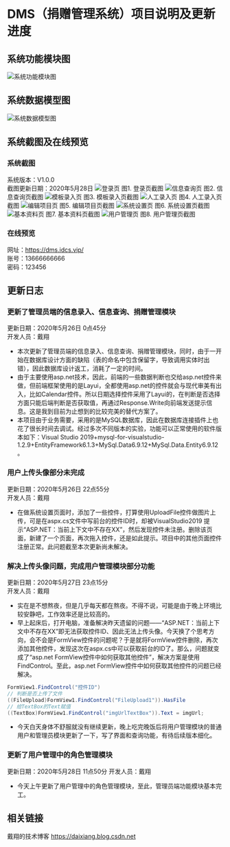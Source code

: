 # DMS（捐赠管理系统）项目说明及更新进度
## 系统功能模块图

![系统功能模块图](https://github.com/Daixiangcn/DMS/blob/master/%E7%B3%BB%E7%BB%9F%E5%8A%9F%E8%83%BD%E6%A8%A1%E5%9D%97%E5%9B%BE.png?raw=true)

## 系统数据模型图

![系统数据模型图](https://github.com/Daixiangcn/DMS/blob/master/img/%E6%95%B0%E6%8D%AE%E5%BA%93%E6%A8%A1%E5%9E%8B.png?raw=true)
## 系统截图及在线预览
### 系统截图
系统版本：V1.0.0  
截图更新日期：2020年5月28日
![登录页](https://github.com/Daixiangcn/DMS/blob/master/img/system/%E7%99%BB%E5%BD%95%E9%A1%B5.jpg?raw=true)
图1. 登录页截图
![信息查询页](https://github.com/Daixiangcn/DMS/blob/master/img/system/%E4%BF%A1%E6%81%AF%E6%9F%A5%E8%AF%A2%E9%A1%B5.jpg?raw=true)
图2. 信息查询页截图
![模板录入页](https://github.com/Daixiangcn/DMS/blob/master/img/system/%E6%A8%A1%E6%9D%BF%E5%BD%95%E5%85%A5%E9%A1%B5.jpg?raw=true)
图3. 模板录入页截图
![人工录入页](https://github.com/Daixiangcn/DMS/blob/master/img/system/%E4%BA%BA%E5%B7%A5%E5%BD%95%E5%85%A5%E9%A1%B5.jpg?raw=true)
图4. 人工录入页截图
![编辑项目页](https://github.com/Daixiangcn/DMS/blob/master/img/system/%E7%BC%96%E8%BE%91%E9%A1%B9%E7%9B%AE%E9%A1%B5.jpg?raw=true)
图5. 编辑项目页截图
![系统设置页](https://github.com/Daixiangcn/DMS/blob/master/img/system/%E7%B3%BB%E7%BB%9F%E8%AE%BE%E7%BD%AE%E9%A1%B5.jpg?raw=true)
图6. 系统设置页截图
![基本资料页](https://github.com/Daixiangcn/DMS/blob/master/img/system/%E5%9F%BA%E6%9C%AC%E8%B5%84%E6%96%99%E9%A1%B5.jpg?raw=true)
图7. 基本资料页截图
![用户管理页](https://github.com/Daixiangcn/DMS/blob/master/img/system/%E7%94%A8%E6%88%B7%E7%AE%A1%E7%90%86%E9%A1%B5.jpg?raw=true)
图8. 用户管理页截图
### 在线预览
网址：https://dms.idcs.vip/  
账号：13666666666  
密码：123456

## 更新日志
### 更新了管理员端的信息录入、信息查询、捐赠管理模块
更新日期：2020年5月26日 0点45分  
开发人员：戴翔

- 本次更新了管理员端的信息录入、信息查询、捐赠管理模块，同时，由于一开始在数据库设计方面的缺陷（表的命名中包含保留字，导致调用实体时出错），因此数据库设计返工，消耗了一定的时间。
- 由于主要使用asp.net技术，因此，前端的一些数据判断也交给asp.net控件来做，但前端框架使用的是Layui，全都使用asp.net的控件就会与现代审美有出入，比如Calendar控件。所以日期选择控件采用了Layui的，在判断是否选择方面只能后端判断是否获取值，再通过Response.Write向前端发送提示信息。这是我到目前为止想到的比较完美的替代方案了。
- 本项目由于业务需要，采用的是MySQL数据库，因此在数据库连接插件上也花了很长时间去调试。经过多次不同版本的实验，功能可以正常使用的软件版本如下：Visual Studio 2019+mysql-for-visualstudio-1.2.9+EntityFramework6.1.3+MySql.Data6.9.12+MySql.Data.Entity6.9.12。

### 用户上传头像部分未完成 
更新日期：2020年5月26日 22点55分  
开发人员：戴翔
- 在做系统设置页面时，添加了一些控件，打算使用UploadFile控件做图片上传，可是在aspx.cs文件中写前台的控件ID时，却被VisualStudio2019 提示“ASP.NET：当前上下文中不存在XX”，然后发现控件未注册。删除该页面，新建了一个页面，再次拖入控件，还是如此提示。项目中的其他页面控件注册正常。此问题截至本次更新尚未解决。

### 解决上传头像问题，完成用户管理模块部分功能
更新日期：2020年5月27日 23点15分  
开发人员：戴翔
- 实在是不想熬夜，但是几乎每天都在熬夜。不得不说，可能是由于晚上环境比较安静吧，工作效率还是比较高的。
- 早上起床后，打开电脑，准备解决昨天遗留的问题——“ASP.NET：当前上下文中不存在XX”即无法获取控件ID、因此无法上传头像。今天换了个思考方向，会不会是FormView控件的问题呢？于是就将FormView控件删除，再次添加其他控件，发现这次在aspx.cs中可以获取前台的ID了。那么，问题就变成了“asp.net FormView控件中如何获取其他控件”，解决方案是使用FindControl。至此，asp.net FormView控件中如何获取其他控件的问题已经解决。

```csharp
FormView1.FindControl("控件ID")
// 判断是否上传了文件
((FileUpload)FormView1.FindControl("FileUpload1")).HasFile
// 给TextBox的Text赋值
((TextBox)FormView1.FindControl("imgUrlTextBox")).Text = imgUrl;

```

- 今天白天身体不舒服就没有继续更新，晚上吃完晚饭后将用户管理模块的普通用户和管理员模块更新了一下，写了界面和查询功能，有待后续版本细化。

### 更新了用户管理中的角色管理模块
更新日期：2020年5月28日 11点50分
开发人员：戴翔
- 今天上午更新了用户管理中的角色管理模块，至此，管理员端功能模块基本完工。

## 相关链接
戴翔的技术博客 https://daixiang.blog.csdn.net

